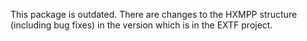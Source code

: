 This package is outdated. There are changes to the HXMPP structure (including bug fixes) in the version which is in the EXTF project.
